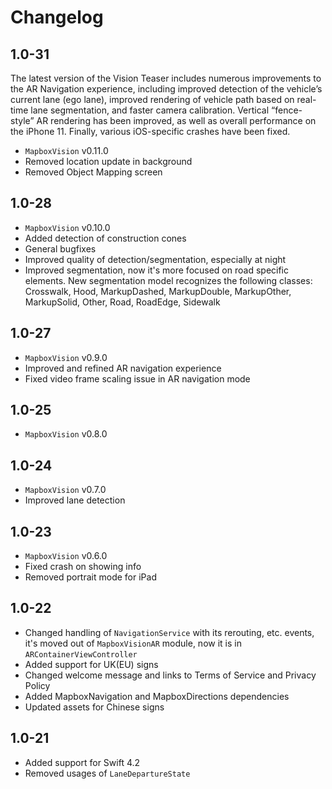 # Changelog

## 1.0-31

The latest version of the Vision Teaser includes numerous improvements to the AR Navigation experience, including improved detection of the vehicle’s current lane (ego lane), improved rendering of vehicle path based on real-time lane segmentation, and faster camera calibration. Vertical “fence-style” AR rendering has been improved, as well as overall performance on the iPhone 11. Finally, various iOS-specific crashes have been fixed.

- `MapboxVision` v0.11.0
- Removed location update in background
- Removed Object Mapping screen

## 1.0-28

- `MapboxVision` v0.10.0
- Added detection of construction cones
- General bugfixes
- Improved quality of detection/segmentation, especially at night
- Improved segmentation, now it's more focused on road specific elements. New segmentation model recognizes the following classes: Crosswalk, Hood, MarkupDashed, MarkupDouble, MarkupOther, MarkupSolid, Other, Road, RoadEdge, Sidewalk

## 1.0-27

- `MapboxVision` v0.9.0
- Improved and refined AR navigation experience
- Fixed video frame scaling issue in AR navigation mode

## 1.0-25

- `MapboxVision` v0.8.0

## 1.0-24

- `MapboxVision` v0.7.0
- Improved lane detection

## 1.0-23

- `MapboxVision` v0.6.0
- Fixed crash on showing info
- Removed portrait mode for iPad

## 1.0-22

- Changed handling of `NavigationService` with its rerouting, etc. events, it's moved out of `MapboxVisionAR` module, now it is in `ARContainerViewController`
- Added support for UK(EU) signs
- Changed welcome message and links to Terms of Service and Privacy Policy
- Added MapboxNavigation and MapboxDirections dependencies
- Updated assets for Chinese signs

## 1.0-21

- Added support for Swift 4.2
- Removed usages of `LaneDepartureState`
